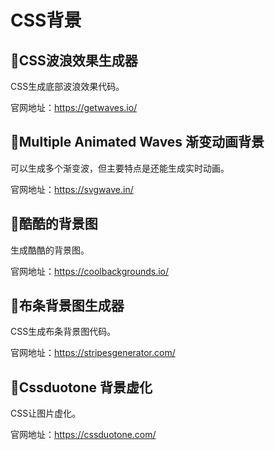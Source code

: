 # CSS背景

## 🥯CSS波浪效果生成器

CSS生成底部波浪效果代码。

官网地址：https://getwaves.io/

## 🥐Multiple Animated Waves 渐变动画背景

可以生成多个渐变波，但主要特点是还能生成实时动画。

官网地址：https://svgwave.in/

## 🥖酷酷的背景图

生成酷酷的背景图。

官网地址：https://coolbackgrounds.io/

## 🥨布条背景图生成器

CSS生成布条背景图代码。

官网地址：https://stripesgenerator.com/

## 🍞Cssduotone 背景虚化

CSS让图片虚化。

官网地址：https://cssduotone.com/

